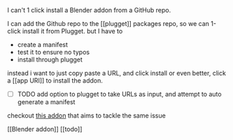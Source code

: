 I can't 1 click install a Blender addon from a GitHub repo.

I can add the Github repo to the [[plugget]] packages repo, so we can 1-click install it from Plugget. but I have to 
- create a manifest
- test it to ensure no typos
- install through plugget

instead i want to just copy paste a URL, and click install
or even better, click a [[app URI]] to install the addon.

- [ ] TODO add option to plugget to take URLs as input, and attempt to auto generate a manifest

checkout [this addon](https://github.com/spectralvectors/GrabAddons) that aims to tackle the same issue

[[Blender addon]]
[[todo]]